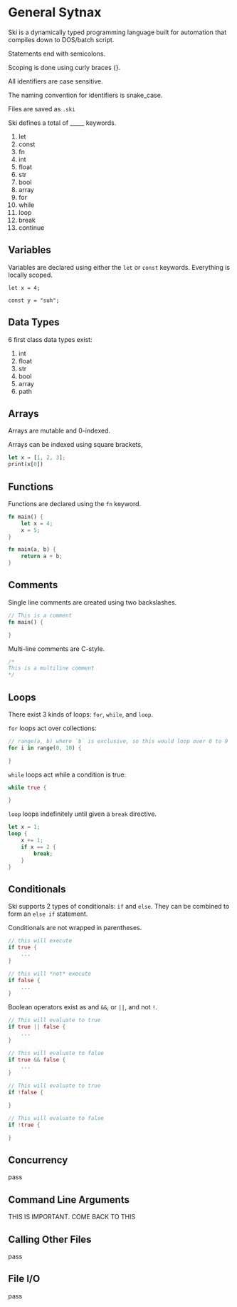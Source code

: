 # General Sytnax

Ski is a dynamically typed programming language built for automation that compiles down to DOS/batch script.

Statements end with semicolons.

Scoping is done using curly braces {}.

All identifiers are case sensitive.

The naming convention for identifiers is snake_case.

Files are saved as `.ski`

Ski defines a total of _____ keywords.

1. let
1. const
1. fn
1. int
1. float
1. str
1. bool
1. array
1. for
1. while
1. loop
1. break
1. continue

## Variables

Variables are declared using either the `let` or `const` keywords.
Everything is locally scoped.

`let x = 4;`

`const y = "suh";`

## Data Types

6 first class data types exist:

1. int
1. float
1. str
1. bool
1. array
1. path

## Arrays

Arrays are mutable and 0-indexed.

Arrays can be indexed using square brackets,

```rust
let x = [1, 2, 3];
print(x[0])
```

## Functions

Functions are declared using the `fn` keyword.

```rust
fn main() {
    let x = 4;
    x = 5;
}
```

```rust
fn main(a, b) {
    return a + b;
}
```

## Comments

Single line comments are created using two backslashes.

```rust
// This is a comment
fn main() {

}
```

Multi-line comments are C-style.

```rust
/*
This is a multiline comment
*/
```

## Loops

There exist 3 kinds of loops: `for`, `while`, and `loop`.

`for` loops act over collections:

```rust
// range(a, b) where `b` is exclusive, so this would loop over 0 to 9
for i in range(0, 10) {

}
```

`while` loops act while a condition is true:

```rust
while true {

}
```

`loop` loops indefinitely until given a `break` directive.

```rust
let x = 1;
loop {
    x += 1;
    if x == 2 {
        break;
    }
}
```

## Conditionals

Ski supports 2 types of conditionals: `if` and `else`. They can be combined to form an `else if` statement.

Conditionals are not wrapped in parentheses.

```rust
// this will execute
if true {
    ...
}

// this will *not* execute
if false {
    ...
}
```

Boolean operators exist as and `&&`, or `||`, and not `!`.

```rust
// This will evaluate to true
if true || false {
    ...
}

// This will evaluate to false
if true && false {
    ...
}

// This will evaluate to true
if !false {

}

// This will evaluate to false
if !true {

}
```

## Concurrency

pass

## Command Line Arguments

THIS IS IMPORTANT. COME BACK TO THIS

## Calling Other Files

pass

## File I/O

pass
